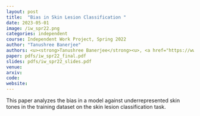 ```yaml
---
layout: post
title:  "Bias in Skin Lesion Classification	"
date: 2023-05-01
image: /iw_spr22.png
categories: independent
course: Independent Work Project, Spring 2022
author: "Tanushree Banerjee"
authors: <u><strong>Tanushree Banerjee</strong><u>, <a href="https://www.cs.princeton.edu/~olgarus/">Olga Russakovsky</a>
paper: pdfs/iw_spr22_final.pdf
slides: pdfs/iw_spr22_slides.pdf
venue: 
arxiv: 
code: 
website: 
---
```

This paper analyzes the bias in a model against underrepresented skin tones in the training dataset on the skin lesion classification task.
